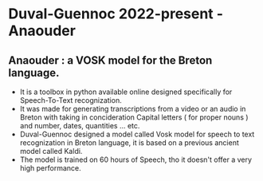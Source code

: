 # Duval-Guennoc 2022-present - Anaouder
## Anaouder : a VOSK model for the Breton language.
* It is a toolbox in python available online designed specifically
for Speech-To-Text recognization.
* It was made for generating transcriptions from a video or an audio in Breton
with taking in concideration Capital letters ( for proper nouns )
and number, dates, quantities ... etc.
* Duval-Guennoc designed a model called Vosk model for speech to
text recognization in Breton language, it is based on a previous
ancient model called Kaldi.
* The model is trained on 60 hours of Speech, tho it doesn't offer
a very high performance.
